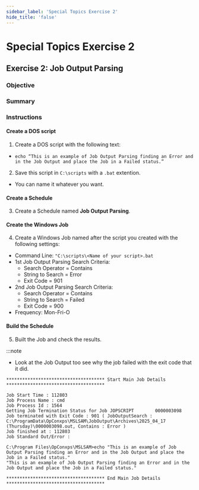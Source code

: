 ```yaml
---
sidebar_label: 'Special Topics Exercise 2'
hide_title: 'false'
---
```


<head>
  <meta name="robots" content="noindex, nofollow" />
</head>

# Special Topics Exercise 2
 
## Exercise 2: Job Output Parsing
 
### Objective
 

 
### Summary
 

 
### Instructions
 
#### Create a DOS script

1.	Create a DOS script with the following text:
  * ```echo “This is an example of Job Output Parsing finding an Error and in the Job Output and place the Job in a Failed status.”```
2. Save this script in ```C:\scripts``` with a ```.bat``` extention.
  * You can name it whatever you want.

#### Create a Schedule

3.	Create a Schedule named **Job Output Parsing**. 

#### Create the Windows Job

4.	Create a Windows Job named after the script you created with the following settings:
  * Command Line: ```"C:\scripts\<Name of your script>.bat``` 
  * 1st Job Output Parsing Search Criteria: 
    * Search Operator = Contains
    * String to Search = Error
    * Exit Code = 901
  * 2nd Job Output Parsing Search Criteria: 
    * Search Operator = Contains
    * String to Search = Failed
    * Exit Code = 900
  * Frequency: Mon-Fri-O

#### Build the Schedule

5.	Built the Job and check the results.

:::note

* Look at the Job Output too see why the job failed with the exit code that it did.

```
************************************* Start Main Job Details *************************************

Job Start Time : 112803
Job Process Name : cmd
Job Process Id : 1564
Getting Job Termination Status for Job JOPSCRIPT        0000003098
Job terminated with Exit Code : 901 ( JobOutputSearch : C:\ProgramData\OpConxps\MSLSAM\JobOutput\Archives\2025_04_17 (Thursday)\0000003098.out, Contains : Error ) 
Job finished at : 112803
Job Standard Out/Error : 

C:\Program Files\OpConxps\MSLSAM>echo "This is an example of Job Output Parsing finding an Error and in the Job Output and place the Job in a Failed status." 
"This is an example of Job Output Parsing finding an Error and in the Job Output and place the Job in a Failed status."

************************************* End Main Job Details *************************************
```